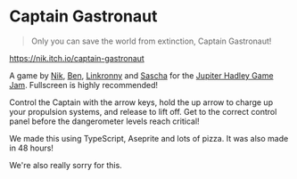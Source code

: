 # Captain Gastronaut

> Only you can save the world from extinction, Captain Gastronaut!

https://nik.itch.io/captain-gastronaut

A game by [Nik](https://twitter.com/niksudan), [Ben](https://twitter.com/benbenchammer), [Linkronny](https://twitter.com/ronnyegt) and [Sascha](https://twitter.com/sushilul) for the [Jupiter Hadley Game Jam](https://itch.io/jam/the-jupiter-hadley-game-jam). Fullscreen is highly recommended!

Control the Captain with the arrow keys, hold the up arrow to charge up your propulsion systems, and release to lift off. Get to the correct control panel before the dangerometer levels reach critical!

We made this using TypeScript, Aseprite and lots of pizza. It was also made in 48 hours!

We're also really sorry for this.
